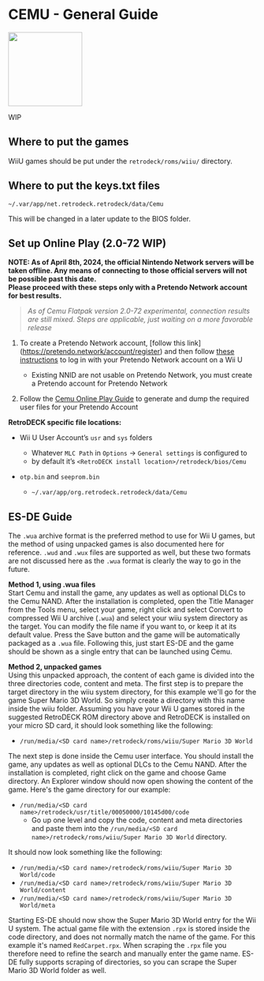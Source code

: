 # CEMU - General Guide

<img src="../../../wiki_images/logos/cemu-logo.png" width="150">

WIP

## Where to put the games
WiiU games should be put under the `retrodeck/roms/wiiu/` directory.

## Where to put the keys.txt files
`~/.var/app/net.retrodeck.retrodeck/data/Cemu`

This will be changed in a later update to the BIOS folder.

## Set up Online Play (2.0-72 WIP)

**NOTE: As of April 8th, 2024, the official Nintendo Network servers will be taken offline. Any means of connecting to those official servers will not be possible past this date. <br>Please proceed with these steps only with a Pretendo Network account for best results.**

> *As of Cemu Flatpak version 2.0-72 experimental, connection results are still mixed. Steps are applicable, just waiting on a more favorable release*

1. To create a Pretendo Network account, [follow this link] (https://pretendo.network/account/register) and then follow [these instructions](https://pretendo.network/docs/install/wiiu) to log in with your Pretendo Network account on a Wii U

    - Existing NNID are not usable on Pretendo Network, you must create a Pretendo account for Pretendo Network

2. Follow the [Cemu Online Play Guide](https://cemu.cfw.guide/online-play.html) to generate and dump the required user files for your Pretendo Account

**RetroDECK specific file locations:**

-  Wii U User Account’s `usr` and `sys` folders
    - Whatever `MLC Path` in `Options` -> `General settings` is configured to
    - by default it’s `<RetroDECK install location>/retrodeck/bios/Cemu`
  
- `otp.bin` and `seeprom.bin`
    - `~/.var/app/org.retrodeck.retrodeck/data/Cemu` 

## ES-DE Guide

The `.wua` archive format is the preferred method to use for Wii U games, but the method of using unpacked games is also documented here for reference.
`.wud` and `.wux` files are supported as well, but these two formats are not discussed here as the `.wua` format is clearly the way to go in the future.

**Method 1, using .wua files**<br>
Start Cemu and install the game, any updates as well as optional DLCs to the Cemu NAND. After the installation is completed, open the Title Manager from the Tools menu, select your game, right click and select Convert to compressed Wii U archive (`.wua`) and select your wiiu system directory as the target. You can modify the file name if you want to, or keep it at its default value. Press the Save button and the game will be automatically packaged as a `.wua` file.
Following this, just start ES-DE and the game should be shown as a single entry that can be launched using Cemu.

**Method 2, unpacked games**<br>
Using this unpacked approach, the content of each game is divided into the three directories code, content and meta.
The first step is to prepare the target directory in the wiiu system directory, for this example we'll go for the game Super Mario 3D World. So simply create a directory with this name inside the wiiu folder. Assuming you have your Wii U games stored in the suggested RetroDECK ROM directory above and RetroDECK is installed on your micro SD card, it should look something like the following:

- `/run/media/<SD card name>/retrodeck/roms/wiiu/Super Mario 3D World`

The next step is done inside the Cemu user interface. You should install the game, any updates as well as optional DLCs to the Cemu NAND. After the installation is completed, right click on the game and choose Game directory. An Explorer window should now open showing the content of the game. Here's the game directory for our example:

- `/run/media/<SD card name>/retrodeck/usr/title/00050000/10145d00/code`
    - Go up one level and copy the code, content and meta directories and paste them into the `/run/media/<SD card name>/retrodeck/roms/wiiu/Super Mario 3D World` directory.

It should now look something like the following:

- `/run/media/<SD card name>/retrodeck/roms/wiiu/Super Mario 3D World/code`
- `/run/media/<SD card name>/retrodeck/roms/wiiu/Super Mario 3D World/content`
- `/run/media/<SD card name>/retrodeck/roms/wiiu/Super Mario 3D World/meta`

Starting ES-DE should now show the Super Mario 3D World entry for the Wii U system. The actual game file with the extension `.rpx` is stored inside the code directory, and does not normally match the name of the game. For this example it's named `RedCarpet.rpx`. When scraping the `.rpx` file you therefore need to refine the search and manually enter the game name. ES-DE fully supports scraping of directories, so you can scrape the Super Mario 3D World folder as well.
